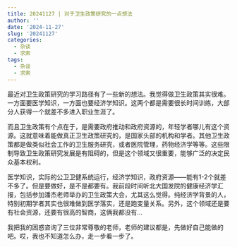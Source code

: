 ```yaml
---
title: 20241127 | 对于卫生政策研究的一点想法
author: ''
date: '2024-11-27'
slug: '20241127'
categories:
  - 杂谈
  - 求索
tags:
  - 杂谈
  - 求索
---
```


最近对卫生政策研究的学习路径有了一些新的想法。我觉得做卫生政策其实很难。一方面要医学知识，一方面也要经济学知识。这两个都是需要很长时间训练，大部分人获得一个就差不多进入职业生涯了。

而且卫生政策有个点在于，是需要政府推动和政府资源的，年轻学者哪儿有这个资源。这就意味着能做真正卫生政策研究的，是国家头部的机构和学者。其他卫生政策都是做类似社会工作的卫生服务研究，或者医院管理，药物经济学等等。这些限制导致卫生政策研究发展是有阻碍的，但是这个领域又很重要，能够广泛的决定民众基本权利。



医学知识，实际的公卫卫健系统运行，经济学知识，政府资源——能有1-2个就差不多了。但是要做好，是不是都要有。我前段时间听北大国发院的健康经济学汇报，包括参加潘杰老师举办的卫生政策大会，尤其这么觉得。纯经济学背景的人，特别初期学者其实也很难做到医学落实，还是跑变量关系。另外，这个领域还是要有社会资源，还要有很高的智商，这俩我都没有...

我把我的困惑咨询了三位非常尊敬的老师，老师的建议都是，先做好自己能做的吧。哎，我也不知道怎么办，走一步看一步了。
